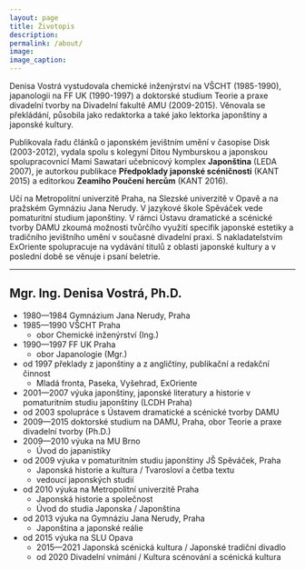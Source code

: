 ```yaml
---
layout: page
title: Životopis
description:
permalink: /about/
image:
image_caption:
---
```


Denisa Vostrá vystudovala chemické inženýrství na VŠCHT (1985-1990), japanologii na FF UK (1990-1997) a doktorské studium Teorie a praxe divadelní tvorby na Divadelní fakultě AMU (2009-2015). Věnovala se překládání, působila jako redaktorka a také jako lektorka japonštiny a japonské kultury.

Publikovala řadu článků o japonském jevištním umění v časopise Disk (2003-2012), vydala spolu s kolegyní Ditou Nymburskou a japonskou spolupracovnicí Mami Sawatari učebnicový komplex **Japonština** (LEDA 2007), je autorkou publikace **Předpoklady japonské scéničnosti** (KANT 2015) a editorkou **Zeamiho Poučení hercům** (KANT 2016).

Učí na Metropolitní univerzitě Praha, na Slezské univerzitě v Opavě a na pražském Gymnáziu Jana Nerudy. V jazykové škole Spěváček vede pomaturitní studium japonštiny. V rámci Ústavu dramatické a scénické tvorby DAMU zkoumá možnosti tvůrčího využití specifik japonské estetiky a tradičního jevištního umění v současné divadelní praxi. S nakladatelstvím ExOriente spolupracuje na vydávání titulů z oblasti japonské kultury a v poslední době se věnuje i psaní beletrie.

---

## Mgr. Ing. Denisa Vostrá, Ph.D.

-   1980—1984 Gymnázium Jana Nerudy, Praha
-   1985—1990 VŠCHT Praha
    -   obor Chemické inženýrství (Ing.)
-   1990—1997 FF UK Praha
    -   obor Japanologie (Mgr.)
-   od 1997 překlady z japonštiny a z angličtiny, publikační a redakční činnost
    -   Mladá fronta, Paseka, Vyšehrad, ExOriente
-   2001—2007 výuka japonštiny, japonské literatury a historie v pomaturitním studiu japonštiny (LCDH Praha)
-   od 2003 spolupráce s Ústavem dramatické a scénické tvorby DAMU
-   2009—2015 doktorské studium na DAMU, Praha, obor Teorie a praxe divadelní tvorby (Ph.D.)
-   2009—2010 výuka na MU Brno
    -   Úvod do japanistiky
-   od 2009 výuka v pomaturitním studiu japonštiny JŠ Spěváček, Praha
    -   Japonská historie a kultura / Tvarosloví a četba textu
    -   vedoucí japonských studií
-   od 2010 výuka na Metropolitní univerzitě Praha
    -   Japonská historie a společnost
    -   Úvod do studia Japonska / Japonština
-   od 2013 výuka na Gymnáziu Jana Nerudy, Praha
    -   Japonština a japonské reálie
-   od 2015 výuka na SLU Opava
    -   2015—2021 Japonská scénická kultura / Japonské tradiční divadlo
    -   od 2020 Divadelní vnímání / Kultura scénování a scénická kultura
